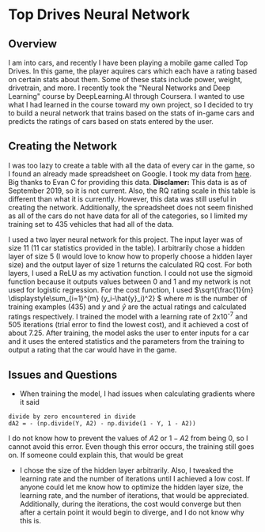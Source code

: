 # Top Drives Neural Network

## Overview
I am into cars, and recently I have been playing a mobile game called Top Drives. In this game, the player aquires cars which each have a rating based on certain stats about them. Some of these stats include power, weight, drivetrain, and more. I recently took the "Neural Networks and Deep Learning" course by DeepLearning.AI through Coursera. I wanted to use what I had learned in the course toward my own project, so I decided to try to build a neural network that trains based on the stats of in-game cars and predicts the ratings of cars based on stats entered by the user.

## Creating the Network
I was too lazy to create a table with all the data of every car in the game, so I found an already made spreadsheet on Google. I took my data from [here](https://docs.google.com/spreadsheets/d/1EAv9sduSWa_cbrYYWVnfICaPGGrhq6jYtr9XfJKtHs8/htmlview). Big thanks to Evan C for providing this data. **Disclamer:** This data is as of September 2019, so it is not current. Also, the RQ rating scale in this table is different than what it is currently. However, this data was still useful in creating the network. Additionally, the spreadsheet does not seem finished as all of the cars do not have data for all of the categories, so I limited my training set to 435 vehicles that had all of the data.

I used a two layer neural network for this project. The input layer was of size 11 (11 car statistics provided in the table). I arbitrarily chose a hidden layer of size 5 (I would love to know how to properly choose a hidden layer size) and the output layer of size 1 returns the calculated RQ cost. For both layers, I used a ReLU as my activation function. I could not use the sigmoid function because it outputs values between 0 and 1 and my network is not used for logistic regression. For the cost function, I used $`\sqrt{\frac{1}{m} \displaystyle\sum_{i=1}^{m} (y_i-\hat{y}_i)^2} `$ where $` m `$ is the number of training examples (435) and $` y `$ and $` \hat{y} `$ are the actual ratings and calculated ratings respectively. I trained the model with a learning rate of 2x10<sup>-7</sup> and 505 iterations (trial error to find the lowest cost), and it achieved a cost of about 7.25. After training, the model asks the user to enter inputs for a car and it uses the entered statistics and the parameters from the training to output a rating that the car would have in the game. 

## Issues and Questions
- When training the model, I had issues when calculating gradients where it said
```
divide by zero encountered in divide
dA2 = - (np.divide(Y, A2) - np.divide(1 - Y, 1 - A2))
```
I do not know how to prevent the values of $` A2 `$ or $` 1 - A2 `$ from being 0, so I cannot avoid this error. Even though this error occurs, the training still goes on. If someone could explain this, that would be great
- I chose the size of the hidden layer arbitrarily. Also, I tweaked the learning rate and the number of iterations until I achieved a low cost. If anyone could let me know how to optimize the hidden layer size, the learning rate, and the number of iterations, that would be appreciated. Additionally, during the iterations, the cost would converge but then after a certain point it would begin to diverge, and I do not know why this is.

